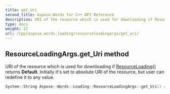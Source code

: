 ```yaml
---
title: get_Uri
second_title: Aspose.Words for C++ API Reference
description: URI of the resource which is used for downloading if ResourceLoading() returns Default. Initially it's set to absolute URI of the resource, but user can redefine it to any value.
type: docs
weight: 27
url: /cpp/aspose.words.loading/resourceloadingargs/get_uri/
---
```

## ResourceLoadingArgs.get_Uri method


URI of the resource which is used for downloading if [ResourceLoading()](../../iresourceloadingcallback/resourceloading/) returns **Default**. Initially it's set to absolute URI of the resource, but user can redefine it to any value.

```cpp
System::String Aspose::Words::Loading::ResourceLoadingArgs::get_Uri() const
```

